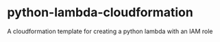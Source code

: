 # python-lambda-cloudformation
A cloudformation template for creating a python lambda with an IAM role
